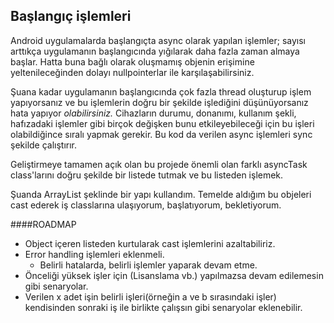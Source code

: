 ##           Başlangıç işlemleri


Android uygulamalarda başlangıçta async olarak yapılan işlemler; sayısı arttıkça uygulamanın 
başlangıcında yığılarak daha fazla zaman almaya başlar. Hatta buna bağlı olarak oluşmamış objenin
erişimine yeltenileceğinden dolayı nullpointerlar ile karşılaşabilirsiniz.

Şuana kadar uygulamanın başlangıcında çok fazla thread oluşturup işlem yapıyorsanız ve bu işlemlerin
doğru bir şekilde işlediğini düşünüyorsanız hata yapıyor _olabilirsiniz._ Cihazların durumu, 
donanımı, kullanım şekli, hafızadaki işlemler gibi birçok değişken bunu etkileyebileceği için bu 
işleri olabildiğince sıralı yapmak gerekir. Bu kod da verilen async işlemleri sync şekilde 
çalıştırır.

Geliştirmeye tamamen açık olan bu projede önemli olan farklı asyncTask class'larını doğru şekilde 
bir listede tutmak ve bu listeden işlemek.

Şuanda ArrayList<Object> şeklinde bir yapı kullandım. Temelde aldığım bu objeleri cast ederek iş 
classlarına ulaşıyorum, başlatıyorum, bekletiyorum.



####ROADMAP

 - Object içeren listeden kurtularak cast işlemlerini azaltabiliriz.
 - Error handling işlemleri eklenmeli.
    - Belirli hatalarda, belirli işlemler yaparak devam etme. 
 - Önceliği yüksek işler için (Lisanslama  vb.) yapılmazsa devam edilemesin gibi senaryolar.
 - Verilen x adet işin belirli işleri(örneğin a ve b sırasındaki işler) kendisinden sonraki iş ile birlikte 
 çalışsın gibi senaryolar eklenebilir.